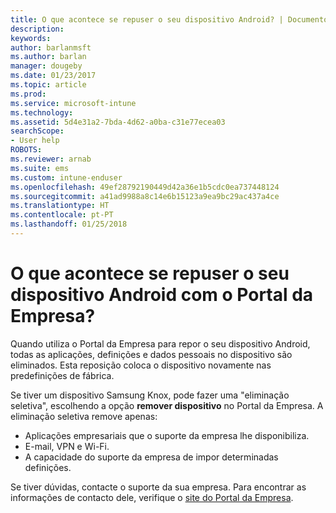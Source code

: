 ```yaml
---
title: O que acontece se repuser o seu dispositivo Android? | Documentos da Microsoft
description: 
keywords: 
author: barlanmsft
ms.author: barlan
manager: dougeby
ms.date: 01/23/2017
ms.topic: article
ms.prod: 
ms.service: microsoft-intune
ms.technology: 
ms.assetid: 5d4e31a2-7bda-4d62-a0ba-c31e77ecea03
searchScope:
- User help
ROBOTS: 
ms.reviewer: arnab
ms.suite: ems
ms.custom: intune-enduser
ms.openlocfilehash: 49ef28792190449d42a36e1b5cdc0ea737448124
ms.sourcegitcommit: a41ad9988a8c14e6b15123a9ea9bc29ac437a4ce
ms.translationtype: HT
ms.contentlocale: pt-PT
ms.lasthandoff: 01/25/2018
---
```

# <a name="what-happens-if-you-reset-your-android-device-using-the-company-portal"></a>O que acontece se repuser o seu dispositivo Android com o Portal da Empresa?

Quando utiliza o Portal da Empresa para repor o seu dispositivo Android, todas as aplicações, definições e dados pessoais no dispositivo são eliminados. Esta reposição coloca o dispositivo novamente nas predefinições de fábrica.

Se tiver um dispositivo Samsung Knox, pode fazer uma "eliminação seletiva", escolhendo a opção **remover dispositivo** no Portal da Empresa. A eliminação seletiva remove apenas:

- Aplicações empresariais que o suporte da empresa lhe disponibiliza.
- E-mail, VPN e Wi-Fi.
- A capacidade do suporte da empresa de impor determinadas definições.

Se tiver dúvidas, contacte o suporte da sua empresa. Para encontrar as informações de contacto dele, verifique o [site do Portal da Empresa](https://portal.manage.microsoft.com#HelpDeskDialog).
